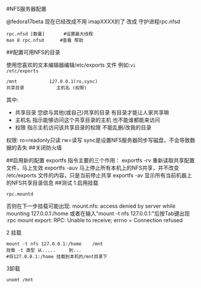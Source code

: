 #NFS服务器配置

@fedora17beta
现在已经改成不用 imapXXXX的了
改成 守护进程rpc.nfsd
 
	rpc.nfsd [数量]		#设置最大线程
	man 8 rpc.nfsd 		#查看 帮助
##配置可用NFS的目录

使用您喜欢的文本编辑器编辑/etc/exports 文件
例如:<code>vi /etc/exports</code>

	/mnt			127.0.0.1(ro,sync)
	共享目录			主机名	(权限)  
其中:

* 共享目录	您欲与其他(或自己)共享的目录		有目录才能让人家共享嘛
* 主机名	指示能够访问这个共享目录的主机		也不能谁都能来访问
* 权限	指示主机访问该共享目录的权限		不能乱删/改我的目录

	
权限:
ro=readonly只读 rw=读写
sync是设置NFS服务器同步写磁盘，不会导致数据的丢失
##关闭防火墙

##启用新的配置
exportfs 指令主要的三个作用：
exportfs -rv   重新读取共享配置文件，马上生效
exportfs -auv  马上停止所有本机上的NFS共享，并不改变 /etc/exports 文件的内容，只是当前停止共享
exportfs -av   显示所有当前机器上的NFS共享目录信息
##测试
1.启用挂载

	rpc.mountd	
否则在下一步挂载可能出现:
mount.nfs: access denied by server while mounting 127.0.0.1:/home
或者在输入"mount -t nfs 127.0.0.1:"后按Tab键出现
:rpc mount export: RPC: Unable to receive; errno = Connection refused

2 挂载

	mount -t nfs 127.0.0.1:/home 	/mnt
	挂载 -t 类型 从.....		到...
	#将127.0.0.1:/home 挂载到本机的/mnt目录下

3卸载
 
	unomt /mnt


